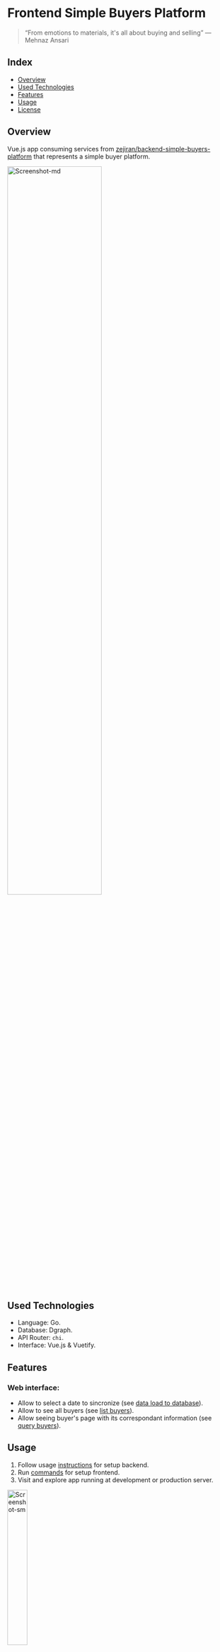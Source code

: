 # Frontend Simple Buyers Platform

> “From emotions to materials, it's all about buying and selling”
― Mehnaz Ansari

## Index

- [Overview](#overview)
- [Used Technologies](#used-technologies)
- [Features](#features)
- [Usage](#usage)
- [License](#license)

## Overview

Vue.js app consuming services from 
[zejiran/backend-simple-buyers-platform](https://github.com/zejiran/backend-simple-buyers-platform)
that represents a simple buyer platform.

<img src="https://i.ibb.co/h2NLwTb/desktop.gif" width="65%" alt="Screenshot-md">

## Used Technologies

- Language: Go.
- Database: Dgraph.
- API Router: ```chi```.
- Interface: Vue.js & Vuetify.

## Features

### Web interface:

- Allow to select a date to sincronize (see
 <a href='https://github.com/zejiran/backend-simple-buyers-platform#1-load-data-to-database'>data load to database</a>).
- Allow to see all buyers (see
 <a href='https://github.com/zejiran/backend-simple-buyers-platform#2-list-buyers'>list buyers</a>).
- Allow seeing buyer's page with its correspondant information (see 
 <a href='https://github.com/zejiran/backend-simple-buyers-platform#3-query-buyers'>query buyers</a>).
 
## Usage

1. Follow usage [instructions](https://github.com/zejiran/backend-simple-buyers-platform#usage) for setup backend.
2. Run 
[commands](https://github.com/zejiran/frontend-simple-buyers-platform/tree/master/buyer-platform#buyer-platform) 
for setup frontend.
3. Visit and explore app running at development or production server.

<img src="https://i.ibb.co/G3qnMCb/mobile.gif" width="30%" alt="Screenshot-sm">

## License

[![License](http://img.shields.io/:license-mit-blue.svg?style=flat-square)](http://badges.mit-license.org)

- **[MIT license](LICENSE)**
- Copyright 2020 © Juan Alegría.

<img src="https://i.ibb.co/sWSrvyF/logo.png" width="40%" alt="Logo">
